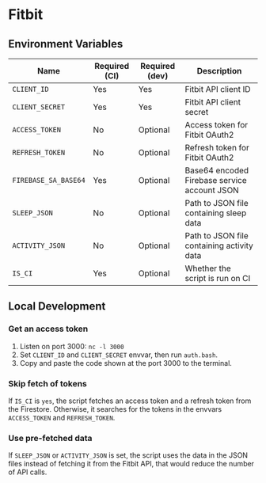 # Fitbit

## Environment Variables

| Name | Required (CI) | Required (dev)| Description |
| ---- | ------------- | ------------- | ----------- |
| `CLIENT_ID` | Yes | Yes | Fitbit API client ID |
| `CLIENT_SECRET` | Yes | Yes | Fitbit API client secret |
| `ACCESS_TOKEN` | No | Optional | Access token for Fitbit OAuth2 |
| `REFRESH_TOKEN` | No | Optional | Refresh token for Fitbit OAuth2 |
| `FIREBASE_SA_BASE64` | Yes | Optional | Base64 encoded Firebase service account JSON |
| `SLEEP_JSON` | No | Optional | Path to JSON file containing sleep data |
| `ACTIVITY_JSON` | No | Optional | Path to JSON file containing activity data |
| `IS_CI` | Yes | Optional | Whether the script is run on CI |

## Local Development

### Get an access token

1. Listen on port 3000: `nc -l 3000`
2. Set `CLIENT_ID` and `CLIENT_SECRET` envvar, then run `auth.bash`.
3. Copy and paste the code shown at the port 3000 to the terminal.

### Skip fetch of tokens

If `IS_CI` is `yes`, the script fetches an access token and a refresh token from the Firestore.
Otherwise, it searches for the tokens in the envvars `ACCESS_TOKEN` and `REFRESH_TOKEN`.

### Use pre-fetched data

If `SLEEP_JSON` or `ACTIVITY_JSON` is set, the script uses the data in the JSON files instead of fetching it from the Fitbit API, that would reduce the number of API calls.
